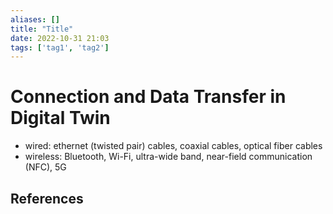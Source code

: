 ```yaml
---
aliases: []
title: "Title"
date: 2022-10-31 21:03
tags: ['tag1', 'tag2']
---
```


# Connection and Data Transfer in Digital Twin

- wired: ethernet (twisted pair) cables, coaxial cables, optical fiber cables
- wireless: Bluetooth, Wi-Fi, ultra-wide band, near-field communication (NFC), 5G

## References